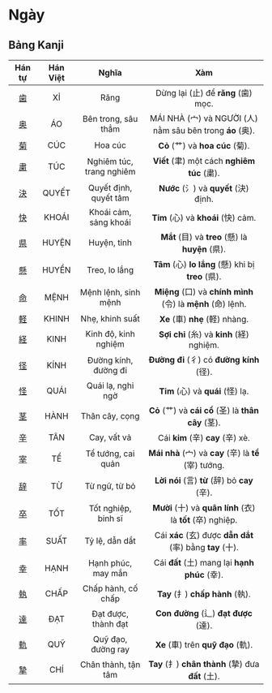 # Ngày

## Bảng Kanji

| Hán tự | Hán Việt | Nghĩa | Xàm |
| :---: | :---: | :---: | :---: |
| [<span class="stroke-order">歯</span>](https://mazii.net/vi-VN/search/kanji/javi/%E6%AD%AF) | XỈ | Răng | Dừng lại (止) để **răng** (歯) mọc. |
| [<span class="stroke-order">奥</span>](https://mazii.net/vi-VN/search/kanji/javi/%E5%A5%A5) | ÁO | Bên trong, sâu thẳm | MÁI NHÀ (宀) và NGƯỜI (人) nằm sâu bên trong **áo** (奥). |
| [<span class="stroke-order">菊</span>](https://mazii.net/vi-VN/search/kanji/javi/%E8%8F%8A) | CÚC | Hoa cúc | **Cỏ** (艹) và **hoa cúc** (菊). |
| [<span class="stroke-order">粛</span>](https://mazii.net/vi-VN/search/kanji/javi/%E7%B2%9B) | TÚC | Nghiêm túc, trang nghiêm | **Viết** (聿) một cách **nghiêm túc** (粛). |
| [<span class="stroke-order">決</span>](https://mazii.net/vi-VN/search/kanji/javi/%E6%B1%BA) | QUYẾT | Quyết định, quyết tâm | **Nước** (氵) và **quyết** (決) định. |
| [<span class="stroke-order">快</span>](https://mazii.net/vi-VN/search/kanji/javi/%E5%BF%AB) | KHOÁI | Khoái cảm, sảng khoái | **Tim** (心) và **khoái** (快) cảm. |
| [<span class="stroke-order">県</span>](https://mazii.net/vi-VN/search/kanji/javi/%E7%9C%8C) | HUYỆN | Huyện, tỉnh | **Mắt** (目) và **treo** (懸) là **huyện** (県). |
| [<span class="stroke-order">懸</span>](https://mazii.net/vi-VN/search/kanji/javi/%E6%87%B8) | HUYỀN | Treo, lo lắng | **Tâm** (心) **lo lắng** (懸) khi bị **treo** (県). |
| [<span class="stroke-order">命</span>](https://mazii.net/vi-VN/search/kanji/javi/%E5%91%BD) | MỆNH | Mệnh lệnh, sinh mệnh | **Miệng** (口) và **chính mình** (令) là **mệnh** (命) lệnh. |
| [<span class="stroke-order">軽</span>](https://mazii.net/vi-VN/search/kanji/javi/%E8%BB%BD) | KHINH | Nhẹ, khinh suất | **Xe** (車) **nhẹ** (軽) nhàng. |
| [<span class="stroke-order">経</span>](https://mazii.net/vi-VN/search/kanji/javi/%E7%B5%8C) | KINH | Kinh độ, kinh nghiệm | **Sợi chỉ** (糸) và **kinh** (経) nghiệm. |
| [<span class="stroke-order">径</span>](https://mazii.net/vi-VN/search/kanji/javi/%E5%BE%84) | KÍNH | Đường kính, đường đi | **Đường đi** (彳) có **đường kính** (径). |
| [<span class="stroke-order">怪</span>](https://mazii.net/vi-VN/search/kanji/javi/%E6%80%AA) | QUÁI | Quái lạ, nghi ngờ | **Tim** (心) và **quái** (怪) lạ. |
| [<span class="stroke-order">茎</span>](https://mazii.net/vi-VN/search/kanji/javi/%E8%8C%8E) | HÀNH | Thân cây, cọng | **Cỏ** (艹) và **cái cổ** (圣) là **thân cây** (茎). |
| [<span class="stroke-order">辛</span>](https://mazii.net/vi-VN/search/kanji/javi/%E8%BE%9B) | TÂN | Cay, vất vả | Cái **kim** (辛) **cay** (辛) xè. |
| [<span class="stroke-order">宰</span>](https://mazii.net/vi-VN/search/kanji/javi/%E5%AE%B0) | TỂ | Tể tướng, cai quản | **Mái nhà** (宀) và **cay** (辛) là **tể** (宰) tướng. |
| [<span class="stroke-order">辞</span>](https://mazii.net/vi-VN/search/kanji/javi/%E8%BE%9E) | TỪ | Từ ngữ, từ bỏ | **Lời nói** (言) **từ** (辞) bỏ **cay** (辛). |
| [<span class="stroke-order">卒</span>](https://mazii.net/vi-VN/search/kanji/javi/%E5%8D%92) | TỐT | Tốt nghiệp, binh sĩ | **Mười** (十) và **quân lính** (衣) là **tốt** (卒) nghiệp. |
| [<span class="stroke-order">率</span>](https://mazii.net/vi-VN/search/kanji/javi/%E7%8E%87) | SUẤT | Tỷ lệ, dẫn dắt | Cái **xác** (玄) được **dẫn dắt** (率) bằng **tay** (十). |
| [<span class="stroke-order">幸</span>](https://mazii.net/vi-VN/search/kanji/javi/%E5%B9%B8) | HẠNH | Hạnh phúc, may mắn | Cái **đất** (土) mang lại **hạnh phúc** (幸). |
| [<span class="stroke-order">執</span>](https://mazii.net/vi-VN/search/kanji/javi/%E5%9F%B7) | CHẤP | Chấp hành, cố chấp | **Tay** (扌) **chấp hành** (執). |
| [<span class="stroke-order">達</span>](https://mazii.net/vi-VN/search/kanji/javi/%E9%81%94) | ĐẠT | Đạt được, thành đạt | **Con đường** (辶) **đạt được** (達). |
| [<span class="stroke-order">軌</span>](https://mazii.net/vi-VN/search/kanji/javi/%E8%BB%8C) | QUỸ | Quỹ đạo, đường ray | **Xe** (車) trên **quỹ đạo** (軌). |
| [<span class="stroke-order">摯</span>](https://mazii.net/vi-VN/search/kanji/javi/%E6%91%AF) | CHÍ | Chân thành, tận tâm | **Tay** (扌) **chân thành** (摯) đưa **đất** (土). |

